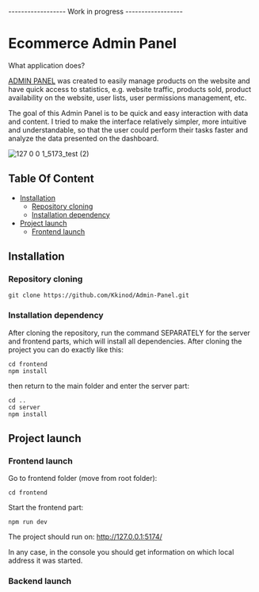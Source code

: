 
------------------ Work in progress ------------------

# Ecommerce Admin Panel

What application does?

<a href="https://adminpanelfrontend.onrender.com">ADMIN PANEL</a> was created to easily manage products on the website and have quick access to statistics, e.g. website traffic, products sold, product availability on the website, user lists, user permissions management, etc.

The goal of this Admin Panel is to be quick and easy interaction with data and content. I tried to make the interface relatively simpler, more intuitive and understandable, so that the user could perform their tasks faster and analyze the data presented on the dashboard.


![127 0 0 1_5173_test (2)](https://github.com/Kkinod/AdminPanel/assets/100312386/debcfbfe-e292-445b-aa95-0f6d648895eb)

## Table Of Content
- [Installation](#installation)
  * [Repository cloning](#repository-cloning)
  * [Installation dependency](#installation-dependency)
- [Project launch](#project-launch)
  * [Frontend launch](#frontend-launch)

## Installation

  ### Repository cloning
  ```
  git clone https://github.com/Kkinod/Admin-Panel.git
  ```

### Installation dependency 
After cloning the repository, run the command SEPARATELY for the server and frontend parts, which will install all dependencies.
After cloning the project you can do exactly like this:
```
cd frontend
npm install
```
then return to the main folder and enter the server part:
```
cd ..
cd server
npm install
```

## Project launch

### Frontend launch
Go to frontend folder (move from root folder):
```
cd frontend
```
Start the frontend part:
```
npm run dev
```
The project should run on:
http://127.0.0.1:5174/

In any case, in the console you should get information on which local address it was started.

### Backend launch



